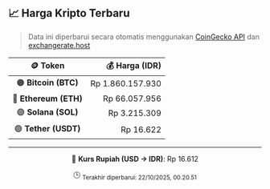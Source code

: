 

<!-- HARGA_KRIPTO -->
## 📈 Harga Kripto Terbaru

> Data ini diperbarui secara otomatis menggunakan [CoinGecko API](https://www.coingecko.com/) dan [exchangerate.host](https://exchangerate.host/)

<div align="center">

| 🪙 Token | 💰 Harga (IDR) |
|:------:|---------------:|
| 🟠 **Bitcoin (BTC)**   | Rp 1.860.157.930 |
| 🔵 **Ethereum (ETH)**  | Rp 66.057.956 |
| 🟣 **Solana (SOL)**    | Rp 3.215.309 |
| 🟢 **Tether (USDT)**   | Rp 16.622 |

---

💱 **Kurs Rupiah (USD → IDR)**: Rp 16.612

🕒 <sub>Terakhir diperbarui: 22/10/2025, 00.20.51</sub>

</div>
<!-- /HARGA_KRIPTO -->